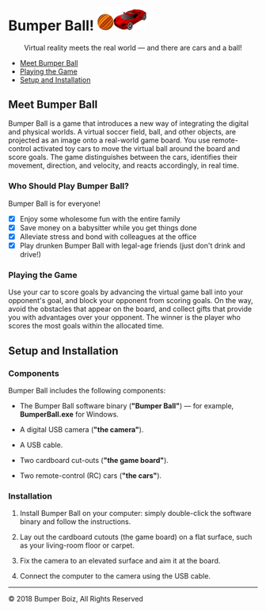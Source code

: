 # Bumper Ball! <img src="images/logo.png" width="100"/>

<p align="center">
Virtual reality meets the real world &mdash; and there are cars and a ball!
</p>

- [Meet Bumper Ball](#meet-bumper-ball)
- [Playing the Game](#playing-the-game)
- [Setup and Installation](#setup-and-installation)

## Meet Bumper Ball

Bumper Ball is a game that introduces a new way of integrating the digital and physical worlds.
A virtual soccer field, ball, and other objects, are projected as an image onto a real-world game board.
You use remote-control activated toy cars to move the virtual ball around the board and score goals.
The game distinguishes between the cars, identifies their movement, direction, and velocity, and reacts accordingly, in real time.

### Who Should Play Bumper Ball?

Bumper Ball is for everyone!

- [x] Enjoy some wholesome fun with the entire family
- [x] Save money on a babysitter while you get things done
- [x] Alleviate stress and bond with colleagues at the office
- [x] Play drunken Bumper Ball with legal-age friends (just don't drink and drive!)

### Playing the Game

Use your car to score goals by advancing the virtual game ball into your opponent's goal, and block your opponent from scoring goals.
On the way, avoid the obstacles that appear on the board, and collect gifts that provide you with advantages over your opponent.
The winner is the player who scores the most goals within the allocated time.

## Setup and Installation

### Components

Bumper Ball includes the following components:

- The Bumper Ball software binary (**"Bumper Ball"**) &mdash; for example, **BumperBall.exe** for Windows.

- A digital USB camera (**"the camera"**).

- A USB cable.

- Two cardboard cut-outs (**"the game board"**).

- Two remote-control (RC) cars (**"the cars"**).

### Installation

1.  Install Bumper Ball on your computer: simply double-click the software binary and follow the instructions.

2.  Lay out the cardboard cutouts (the game board) on a flat surface, such as your living-room floor or carpet.

3.  Fix the camera to an elevated surface and aim it at the board.

4.  Connect the computer to the camera using the USB cable.

___
&copy; 2018 Bumper Boiz, All Rights Reserved
<!--
&nbsp;&nbsp;&nbsp;&nbsp;&nbsp;&nbsp;&nbsp;&nbsp;
<a href="http://iguazio.staging.wpengine.com/bumper-balls/">iguazio.staging.wpengine.com/bumper-balls/</a>
-->

